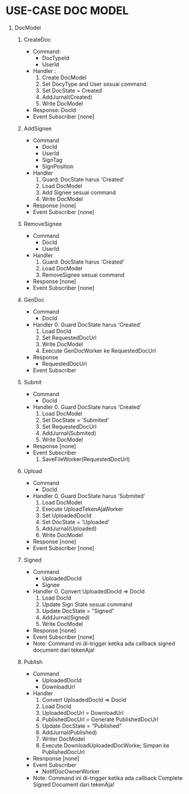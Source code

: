 # USE-CASE DOC MODEL

1. DocModel
    1. CreateDoc
        - Command:
            - DocTypeId
            - UserId
        - Handler :
            1. Create DocModel
            2. Set DocyType and User sesuai command
            3. Set DocState = Created
            4. AddJurnal(Created)
            5. Write DocModel
        - Response: DocId
        - Event Subscriber [none]

    2. AddSignee
        - Command
            - DocId
            - UserId
            - SignTag
            - SignPosition
        - Handler
            1. Guard: DocState harus 'Created'
            2. Load DocModel
            3. Add Signee sesuai command
            4. Write DocModel
        - Response [none]
        - Event Subscriber [none]

    3. RemoveSignee
        - Command
            - DocId
            - UserId
        - Handler
            1. Guard: DocState harus 'Created'
            2. Load DocModel
            3. RemoveSignee sesuai command
        - Response [none]
        - Event Subscriber [none]

    4. GenDoc
        - Command
            - DocId
        - Handler
            0. Guard DocState harus 'Created'
            1. Load DocId
            2. Set RequestedDocUrl
            3. Write DocModel
            4. Execute GenDocWorker ke RequestedDocUrl
        - Response
            - RequestedDocUrl
        - Event Subscriber

    5. Submit
        - Command
            - DocId
        - Handler
            0. Guard DocState harus 'Created'
            1. Load DocModel
            2. Set DocState = 'Submited'
            3. Set RequestedDocUrl
            4. AddJurnal(Submited)
            5. Write DocModel
        - Response [none]
        - Event Subscriber
            1. SaveFileWorker(RequestedDocUrl)

    6. Upload
        - Command
            - DocId
        - Handler
            0. Guard DocState harus 'Submited'
            1. Load DocModel
            2. Execute UploadTekenAjaWorker
            3. Set UploadedDocId
            4. Set DocState = 'Uploaded'
            5. AddJurnal(Uploaded)
            6. Write DocModel
        - Response [none]
        - Event Subscriber [none]

    7. Signed
        - Command
            - UploadedDocId
            - Signee
        - Handler
            0. Convert UploadedDocId => DocId
            1. Load DocId
            2. Update Sign State sesuai command
            3. Update DocState = "Signed"
            4. AddJurnal(Signed)
            5. Write DocModel
        - Response [none]
        - Event Subscriber [none]
        - Note: Command ini di-trigger ketika ada callback signed document dari tekenAja!

    8. Publish
        - Command
            - UploadedDocId
            - DownloadUrl
        - Handler
            1. Convert UploadedDocId => DocId
            2. Load DocId
            3. UploadedDocUrl = DownloadUrl
            4. PublishedDocUrl = Generate PublishedDocUrl
            5. Update DocState = "Published"
            6. AddJurnal(Published)
            7. Writer DocModel
            8. Execute DownloadUploadedDocWorke; Simpan ke PublishedDocUrl
        - Resnponse [none]
        - Event Subscriber
            - NotifDocOwnerWorker
        - Note: Command ini di-trigger ketika ada callback Complete Signed Document dari tekenAja!
